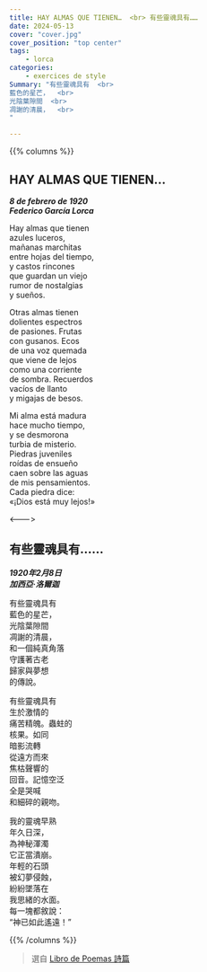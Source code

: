 ```yaml
---
title: HAY ALMAS QUE TIENEN…  <br> 有些靈魂具有……
date: 2024-05-13
cover: "cover.jpg"
cover_position: "top center"
tags:
    - lorca
categories:
    - exercices de style
Summary: "有些靈魂具有  <br>
藍色的星芒，  <br>
光陰葉隙間  <br>
凋謝的清晨，  <br>
"

---
```


{{% columns %}}

## HAY ALMAS QUE TIENEN…
***8 de febrero de 1920***  
***Federico García Lorca***

Hay almas que tienen  
azules luceros,  
mañanas marchitas  
entre hojas del tiempo,  
y castos rincones  
que guardan un viejo  
rumor de nostalgias  
y sueños.

Otras almas tienen  
dolientes espectros  
de pasiones. Frutas  
con gusanos. Ecos  
de una voz quemada  
que viene de lejos  
como una corriente  
de sombra. Recuerdos  
vacíos de llanto  
y migajas de besos.

Mi alma está madura  
hace mucho tiempo,  
y se desmorona  
turbia de misterio.  
Piedras juveniles  
roídas de ensueño  
caen sobre las aguas  
de mis pensamientos.  
Cada piedra dice:  
«¡Dios está muy lejos!»

<--->

## 有些靈魂具有……
***1920年2月8日***  
***加西亞·洛爾迦***

有些靈魂具有  
藍色的星芒，  
光陰葉隙間  
凋謝的清晨，  
和一個純真角落  
守護著古老  
歸家與夢想  
的傳說。

有些靈魂具有  
生於激情的  
痛苦精魄。蟲蛀的  
核果。如同  
暗影流轉  
從遠方而來  
焦枯聲響的  
回音。記憶空泛  
全是哭喊  
和細碎的親吻。

我的靈魂早熟  
年久日深，  
為神秘渾濁  
它正當潰崩。  
年輕的石頭  
被幻夢侵蝕，  
紛紛墜落在  
我思緒的水面。  
每一塊都敘說：  
“神已如此遙遠！”

{{% /columns %}}


> 選自 [Libro de Poemas 詩篇](../../shelves/libro-de-poemas) 